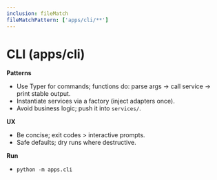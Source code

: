 ```yaml
---
inclusion: fileMatch
fileMatchPattern: ['apps/cli/**']
---
```


# CLI (apps/cli)

**Patterns**
- Use Typer for commands; functions do: parse args → call service → print stable output.
- Instantiate services via a factory (inject adapters once).
- Avoid business logic; push it into `services/`.

**UX**
- Be concise; exit codes > interactive prompts.
- Safe defaults; dry runs where destructive.

**Run**
- `python -m apps.cli`
